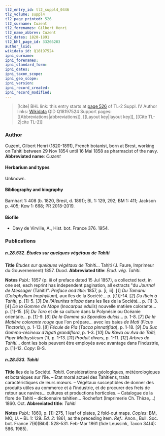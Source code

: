 ```yaml
---
tl2_entry_id: tl2_suppl4_0446
tl2_volume: suppl4
tl2_page_printed: 526
tl2_surname: Cuzent
tl2_forenames: Gilbert Henri
tl2_name_abbrev: Cuzent
tl2_dates: 1820-1891
tl2_bhl_page_id: 33266203
author_lsid: 
wikidata_id: Q18197524
ipni_surname: 
ipni_forenames: 
ipni_standard_form: 
ipni_dates: 
ipni_taxon_scope: 
ipni_geo_scope: 
ipni_version: 
ipni_record_created: 
ipni_record_modified:
---
```


> [!cite] BHL link: this entry starts at [page 526](https://www.biodiversitylibrary.org/page/33266203) of TL-2 Suppl. IV
> Author links: [Wikidata](https://www.wikidata.org/wiki/Q18197524) QID Q18197524
> Support pages: [[Abbreviations|abbreviations]], [[Layout key|layout key]], [[Cite TL-2|cite TL-2]]

### Author

Cuzent, Gilbert Henri (1820-1891), French botanist, born at Brest, working on Tahiti between 29 Nov 1854 until 16 Mai 1858 as pharmacist of the navy. 
**Abbreviated name**: *Cuzent*

#### Herbarium and types

Unknown.

#### Bibliography and biography

Barnhart 1: 408 (b. 1820, Brest, d. 1891); BL 1: 129, 292; BM 1: 411; Jackson p. 405; Kew 1: 668; PR 2018-2019.

#### Biofile

- Davy de Virville, A., Hist. bot. France 376. 1954.

### Publications

##### n.28.532. Études sur quelques végétaux de Tahiti

**Title**
*Études sur quelques végétaux de Tahiti*... Tahiti (J. Faure, Imprimeur du Gouvernement) 1857. Duod.
**Abbreviated title**: *Étud. vég. Tahiti*.

**Notes**
*Publ*.: 1857 (p. iii of preface dated 15 Jul 1857), a collected text, in one set, each reprint has independent pagination, all extracts "du *Journal de Messager* (Tahiti)".
*Preface and title*: 1857, p. \[i, iii\].
\[*1*\] *Du Tamanu* (*Calophyllum Inophyllum*), aux îles de la Société... p. \[(1)\]-14.
\[*2*\] *Du Ricin à Tahiti*, p. \[1\]-5.
\[*3*\] *De l'Aleurites triloba* dans les îles de la Société... p. \[1\]-3.
\[*4*\] *De la Gomme de Mape* (*Inocarpus edulis*) nouvelle matière colorante... p. \[1\]-15.
\[*5*\] *Du Taro* et de sa culture dans la Polynésie ou Océanie orientale... p. \[1\]-9.
\[*6*\] *De la Gomme du Spondias dulcis*... p. 1-8.
\[*7*\] *De la Matière colorante rouge* que l'on prépare... avec les baies *de Mati* (*Ficus Tinctoria*), p. 1-13.
\[*8*\] *Fécule de Pia* (*Tacca pinnatifida*), p. 1-18.
\[*9*\] *Du Suc Gommo-résineux d'Agati grandiflora*, p. 1-3.
\[*10*\] *Du Kawa ou Ava de Taïti, Piper Methysticum* (1), p. 1-13.
\[*11*\] *Produit divers*, p. 1-11.
\[*12*\] *Arbres de Tahiti...* dont les bois peuvent être employés avec avantage dans l'industrie, p. \[1\]-12.
*Copy*: B-S.

##### n.28.533. Tahiti

**Title**
Iles de la Société. *Tahiti*. Considérations géologiques, météorologiques et botaniques sur l'île. – Etat moral actuel des Tahitiens, traits caractéristiques de leurs mœurs. – Végétaux susceptibles de donner des produits utiles au commerce et à l'industrie, et de procurer des frets de retour aux navires... cultures et productions horticoles. – Catalogue de la flore de Tahiti – dictionnaire tahitien... Rochefort (Imprimerie Ch. Thèze,...) 1860. Oct.
**Abbreviated title**: *Tahiti*

**Notes**
*Publ*.: 1860, p. \[1\]-275, 1 leaf of plates, 2 fold-out maps. *Copies*: BM, MO, U. – BL 1: 129.
*Ed. 2*: 1861, as the preceding item.
*Ref*.: Anon., Bull. Soc. bot. France 7(6)(Bibl): 528-531. Feb-Mar 1861 (fide Leussink, Taxon 34(4): 586. 1985).

